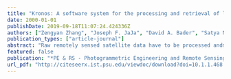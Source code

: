 ```yaml
---
title: "Kronos: A software system for the processing and retrieval of large-scale AVHRR data sets"
date: 2000-01-01
publishDate: 2019-09-18T11:07:24.424336Z
authors: ["Zengyan Zhang", "Joseph F. JaJa", "David A. Bader", "Satya N. V. Kalluri", "Huiping Song", "Nazmi El Saleous", "Eric Vermote", "John R. G. Townshend"]
publication_types: ["article-journal"]
abstract: "Raw remotely sensed satellite data have to be processed andmapped into a standard projection in order to produce a multi-temporal data set which can then be used for regional or global Earth science studies. However, traditional methods of processing remotely sensed satellite data have inherent limitations because they are based on a fixed processing chain. Different users may need the data in different forms with possibly different processing steps; hence, additional transformations may have to be applied to the processed data, resulting in potentially significant errors. In this paper, we describe a software system, Kronos, for the generation of custom-tailored products from the Advanced Very High Resolution Radiometer (AVHRR) sensor. It allows the generation of a rich set of products that can be easily specified through a simple interface by scientists wishing to carry out Earth system modeling or analysis. Kronos is based on a flexible methodology and consists of four major components: ingest and preprocessing, indexing and storage, a search and processing engine, and a Java interface. After geo-location and calibration, every pixel is indexed and stored using a combination of data structures. Following the userstextquoteright queries, data are selectively retrieved and secondary processing such as atmospheric correction, compositing, and projection are performed as specified. The processing is divided into two stages, the first of which involves the geo-location and calibration of the remotely sensed data and, hence, results in no loss of information. The second stage involves the retrieval of the appropriate data subsets and the application of the secondary processing specified by the user. This scheme allows  the indexing and the storage of data from different sensors without any loss of information and, therefore, allows assimilation of data from multiple sensors. User specified processing can be applied later as needed."
featured: false
publication: "*PE & RS - Photogrammetric Engineering and Remote Sensing*"
url_pdf: "http://citeseerx.ist.psu.edu/viewdoc/download?doi=10.1.1.468.9502&rep=rep1&type=pdf"
---
```


